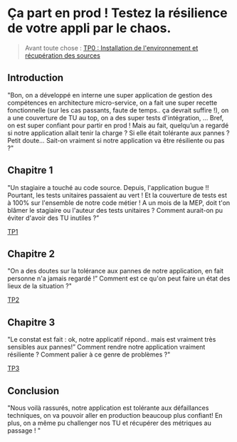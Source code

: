 # Ça part en prod ! Testez la résilience de votre appli par le chaos.

> Avant toute chose : [TP0 : Installation de l'environnement et récupération des sources](https://sii-codelab-chaos.github.io/Codelab-Chaos-TP/TP0)

## Introduction
"Bon, on a développé en interne une super application de gestion des compétences en architecture micro-service, on a fait une super recette fonctionnelle (sur les cas passants, faute de temps.. ça devrait suffire !), on a une couverture de TU au top, on a des super tests d'intégration, … Bref, on est super confiant pour partir en prod !
Mais au fait, quelqu’un a regardé si notre application allait tenir la charge ? Si elle était tolérante aux pannes ? Petit doute… Sait-on vraiment si notre application va être résiliente ou pas ?"

## Chapitre 1
"Un stagiaire a touché au code source. Depuis, l'application bugue !!
Pourtant, les tests unitaires passaient au vert ! Et la couverture de tests est à 100% sur l'ensemble de notre code métier !
A un mois de la MEP, doit t'on blâmer le stagiaire ou l'auteur des tests unitaires ?
Comment aurait-on pu éviter d'avoir des TU inutiles ?”

[TP1](https://sii-codelab-chaos.github.io/Codelab-Chaos-TP/TP1)

## Chapitre 2
"On a des doutes sur la tolérance aux pannes de notre application, en fait personne n'a jamais regardé !”
Comment est ce qu'on peut faire un état des lieux de la situation ?"

[TP2](https://sii-codelab-chaos.github.io/Codelab-Chaos-TP/TP2)


## Chapitre 3
"Le constat est fait : ok, notre applicatif répond.. mais est vraiment très sensibles aux pannes!”
Comment rendre notre application vraiment résiliente ?
Comment palier à ce genre de problèmes ?"

[TP3](https://sii-codelab-chaos.github.io/Codelab-Chaos-TP/TP3)

## Conclusion
"Nous voilà rassurés, notre application est tolérante aux défaillances techniques, on va pouvoir aller en production beaucoup plus confiant!
En plus, on a même pu challenger nos TU et récupérer des métriques au passage ! "
